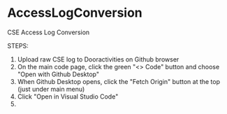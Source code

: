 # AccessLogConversion
CSE Access Log Conversion

STEPS: 
1. Upload raw CSE log to Dooractivities on Github browser
2. On the main code page, click the green "<> Code" button and choose "Open with Github Desktop"
3. When Github Desktop opens, click the "Fetch Origin" button at the top (just under main menu)
4. Click "Open in Visual Studio Code"
5. 
